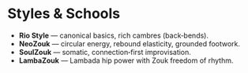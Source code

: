 # Styles & Schools

* **Rio Style** — canonical basics, rich cambres (back‑bends).  
* **NeoZouk** — circular energy, rebound elasticity, grounded footwork.  
* **SoulZouk** — somatic, connection‑first improvisation.  
* **LambaZouk** — Lambada hip power with Zouk freedom of rhythm.

